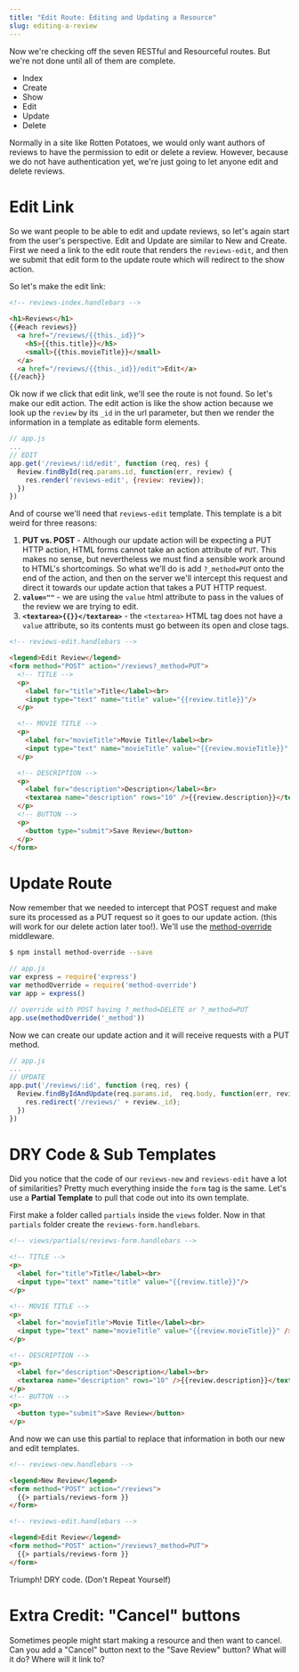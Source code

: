 ```yaml
---
title: "Edit Route: Editing and Updating a Resource"
slug: editing-a-review
---
```


Now we're checking off the seven RESTful and Resourceful routes. But we're not done until all of them are complete.

* Index
* Create
* Show
* Edit
* Update
* Delete

Normally in a site like Rotten Potatoes, we would only want authors of reviews to have the permission to edit or delete a review. However, because we do not have authentication yet, we're just going to let anyone edit and delete reviews.

# Edit Link

So we want people to be able to edit and update reviews, so let's again start from the user's perspective. Edit and Update are similar to New and Create. First we need a link to the edit route that renders the `reviews-edit`, and then we submit that edit form to the update route which will redirect to the show action.

So let's make the edit link:

```html
<!-- reviews-index.handlebars -->

<h1>Reviews</h1>
{{#each reviews}}
  <a href="/reviews/{{this._id}}">
    <h5>{{this.title}}</h5>
    <small>{{this.movieTitle}}</small>
  </a>
  <a href="/reviews/{{this._id}}/edit">Edit</a>
{{/each}}
```

Ok now if we click that edit link, we'll see the route is not found. So let's make our edit action. The edit action is like the show action because we look up the `review` by its `_id` in the url parameter, but then we render the information in a template as editable form elements.

```js
// app.js
...
// EDIT
app.get('/reviews/:id/edit', function (req, res) {
  Review.findById(req.params.id, function(err, review) {
    res.render('reviews-edit', {review: review});
  })
})
```

And of course we'll need that `reviews-edit` template. This template is a bit weird for three reasons:

1. **PUT vs. POST** - Although our update action will be expecting a PUT HTTP action, HTML forms cannot take an action attribute of `PUT`. This makes no sense, but nevertheless we must find a sensible work around to HTML's shortcomings. So what we'll do is add `?_method=PUT` onto the end of the action, and then on the server we'll intercept this request and direct it towards our update action that takes a PUT HTTP request.
1. **`value=""`** - we are using the `value` html attribute to pass in the values of the review we are trying to edit.
1. **`<textarea>{{}}</textarea>`** - the `<textarea>` HTML tag does not have a `value` attribute, so its contents must go between its open and close tags.

```html
<!-- reviews-edit.handlebars -->

<legend>Edit Review</legend>
<form method="POST" action="/reviews?_method=PUT">
  <!-- TITLE -->
  <p>
    <label for="title">Title</label><br>
    <input type="text" name="title" value="{{review.title}}"/>
  </p>

  <!-- MOVIE TITLE -->
  <p>
    <label for="movieTitle">Movie Title</label><br>
    <input type="text" name="movieTitle" value="{{review.movieTitle}}" />
  </p>

  <!-- DESCRIPTION -->  
  <p>
    <label for="description">Description</label><br>
    <textarea name="description" rows="10" />{{review.description}}</textarea>
  </p>
  <!-- BUTTON -->
  <p>
    <button type="submit">Save Review</button>
  </p>
</form>

```

# Update Route

Now remember that we needed to intercept that POST request and make sure its processed as a PUT request so it goes to our update action. (this will work for our delete action later too!). We'll use the [method-override]((https://github.com/expressjs/method-override)) middleware.

```bash
$ npm install method-override --save
```

```js
// app.js
var express = require('express')
var methodOverride = require('method-override')
var app = express()

// override with POST having ?_method=DELETE or ?_method=PUT
app.use(methodOverride('_method'))
```

Now we can create our update action and it will receive requests with a PUT method.

```js
// app.js
...
// UPDATE
app.put('/reviews/:id', function (req, res) {
  Review.findByIdAndUpdate(req.params.id,  req.body, function(err, review) {
    res.redirect('/reviews/' + review._id);
  })
})
```

# DRY Code & Sub Templates

Did you notice that the code of our `reviews-new` and `reviews-edit` have a lot of similarities? Pretty much everything inside the `form` tag is the same. Let's use a **Partial Template** to pull that code out into its own template.

First make a folder called `partials` inside the `views` folder. Now in that `partials` folder create the `reviews-form.handlebars`.

```html
<!-- views/partials/reviews-form.handlebars -->

<!-- TITLE -->
<p>
  <label for="title">Title</label><br>
  <input type="text" name="title" value="{{review.title}}"/>
</p>

<!-- MOVIE TITLE -->
<p>
  <label for="movieTitle">Movie Title</label><br>
  <input type="text" name="movieTitle" value="{{review.movieTitle}}" />
</p>

<!-- DESCRIPTION -->  
<p>
  <label for="description">Description</label><br>
  <textarea name="description" rows="10" />{{review.description}}</textarea>
</p>
<!-- BUTTON -->
<p>
  <button type="submit">Save Review</button>
</p>
```

And now we can use this partial to replace that information in both our new and edit templates.

```html
<!-- reviews-new.handlebars -->

<legend>New Review</legend>
<form method="POST" action="/reviews">
  {{> partials/reviews-form }}
</form>

```

```html
<!-- reviews-edit.handlebars -->

<legend>Edit Review</legend>
<form method="POST" action="/reviews?_method=PUT">
  {{> partials/reviews-form }}
</form>
```

Triumph! DRY code. (Don't Repeat Yourself)

# Extra Credit: "Cancel" buttons

Sometimes people might start making a resource and then want to cancel. Can you add a "Cancel" button next to the "Save Review" button? What will it do? Where will it link to?
